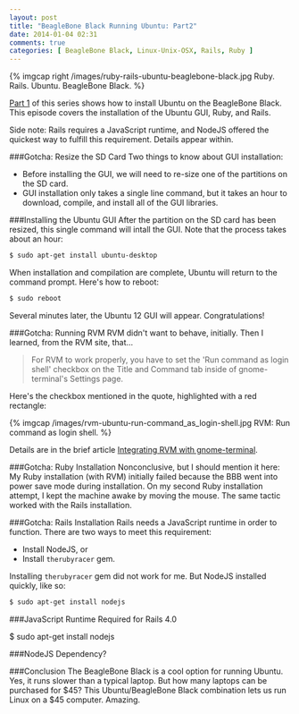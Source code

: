 ```yaml
---
layout: post
title: "BeagleBone Black Running Ubuntu: Part2"
date: 2014-01-04 02:31
comments: true
categories: [ BeagleBone Black, Linux-Unix-OSX, Rails, Ruby ]
---
```

{% imgcap right /images/ruby-rails-ubuntu-beaglebone-black.jpg Ruby. Rails. Ubuntu. BeagleBone Black. %}

[Part 1](/blog/2014/01/02/beaglebone-black-ubuntu-part-1/) of this series shows how to install Ubuntu on the BeagleBone Black. This episode covers the installation of the Ubuntu GUI, Ruby, and Rails.

Side note: Rails requires a JavaScript runtime, and NodeJS offered the quickest way to fulfill this requirement. Details appear within.

###Gotcha: Resize the SD Card
Two things to know about GUI installation:

* Before installing the GUI, we will need to re-size one of the partitions on the SD card.
* GUI installation only takes a single line command, but it takes an hour to download, compile, and install all of the GUI libraries.
<!--more-->
###Installing the Ubuntu GUI
After the partition on the SD card has been resized, this single command will intall the GUI. Note that the process takes about an hour:

```bash
$ sudo apt-get install ubuntu-desktop
```
When installation and compilation are complete, Ubuntu will return to the command prompt. Here's how to reboot:

```bash
$ sudo reboot
```

Several minutes later, the Ubuntu 12 GUI will appear. Congratulations!


###Gotcha: Running RVM
RVM didn't want to behave, initially. Then I learned, from the RVM site, that…
> For RVM to work properly, you have to set the 'Run command as login shell' checkbox on the Title and Command tab inside of gnome-terminal's Settings page.

Here's the checkbox mentioned in the quote, highlighted with a red rectangle:

{% imgcap /images/rvm-ubuntu-run-command_as_login-shell.jpg RVM: Run command as login shell. %}

Details are in the brief article [Integrating RVM with gnome-terminal](http://rvm.io/integration/gnome-terminal).

###Gotcha: Ruby Installation
Nonconclusive, but I should mention it here: My Ruby installation (with RVM) initially failed because the BBB went into power save mode during installation. On my second Ruby installation attempt, I kept the machine awake by moving the mouse. The same tactic worked with the Rails installation.

###Gotcha: Rails Installation
Rails needs a JavaScript runtime in order to function. There are two ways to meet this requirement: 

* Install NodeJS, or 
* Install `therubyracer` gem. 

Installing `therubyracer` gem did not work for me. But NodeJS installed quickly, like so:

```bash
$ sudo apt-get install nodejs
```


###JavaScript Runtime Required for Rails 4.0

$ sudo apt-get install nodejs





###NodeJS Dependency?


###Conclusion
The BeagleBone Black is a cool option for running Ubuntu. Yes, it runs slower than a typical laptop. But how many laptops can be purchased for $45? This Ubuntu/BeagleBone Black combination lets us run Linux on a $45 computer. Amazing.

